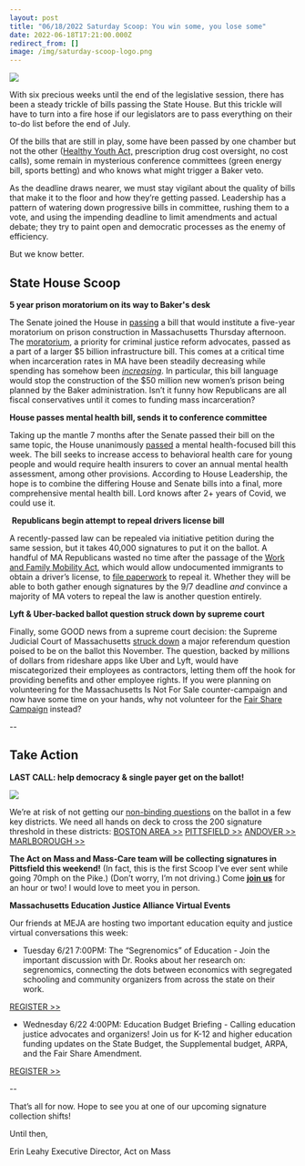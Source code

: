 ```yaml
---
layout: post
title: "06/18/2022 Saturday Scoop: You win some, you lose some"
date: 2022-06-18T17:21:00.000Z
redirect_from: []
image: /img/saturday-scoop-logo.png
---
```

![](https://nvlupin.blob.core.windows.net/images/van/EA/EA007/1/90151/images/Saturday%20Scoop.png)

With six precious weeks until the end of the legislative session, there has been a steady trickle of bills passing the State House. But this trickle will have to turn into a fire hose if our legislators are to pass everything on their to-do list before the end of July.

Of the bills that are still in play, some have been passed by one chamber but not the other ([Healthy Youth Act,](https://click.everyaction.com/k/46686300/351322284/-1421864524?utm_medium=&nvep=ew0KICAiVGVuYW50VXJpIjogIm5ncHZhbjovL3Zhbi9FQS9FQTAwNy8xLzkwMTUxIiwNCiAgIkRpc3RyaWJ1dGlvblVuaXF1ZUlkIjogImYxOGY5Mzc3LTJjZWYtZWMxMS1iNDdhLTI4MTg3OGI4M2Q4YSIsDQogICJFbWFpbEFkZHJlc3MiOiAibm1hMjNAYnUuZWR1Ig0KfQ%3D%3D&hmac=YAm3prtbVGXk2CTmQPwRyhTBYSHMU3y5JkZ0PjXtr-s=&emci=62e031af-0fef-ec11-b47a-281878b83d8a&emdi=f18f9377-2cef-ec11-b47a-281878b83d8a&ceid=21506428) prescription drug cost oversight, no cost calls), some remain in mysterious conference committees (green energy bill, sports betting) and who knows what might trigger a Baker veto. 

As the deadline draws nearer, we must stay vigilant about the quality of bills that make it to the floor and how they’re getting passed. Leadership has a pattern of watering down progressive bills in committee, rushing them to a vote, and using the impending deadline to limit amendments and actual debate; they try to paint open and democratic processes as the enemy of efficiency. 

But we know better.

## **State House Scoop**

**5 year prison moratorium on its way to Baker's desk**

The Senate joined the House in [passing](https://click.everyaction.com/k/46686301/351322285/-1804817464?utm_medium=&nvep=ew0KICAiVGVuYW50VXJpIjogIm5ncHZhbjovL3Zhbi9FQS9FQTAwNy8xLzkwMTUxIiwNCiAgIkRpc3RyaWJ1dGlvblVuaXF1ZUlkIjogImYxOGY5Mzc3LTJjZWYtZWMxMS1iNDdhLTI4MTg3OGI4M2Q4YSIsDQogICJFbWFpbEFkZHJlc3MiOiAibm1hMjNAYnUuZWR1Ig0KfQ%3D%3D&hmac=YAm3prtbVGXk2CTmQPwRyhTBYSHMU3y5JkZ0PjXtr-s=&emci=62e031af-0fef-ec11-b47a-281878b83d8a&emdi=f18f9377-2cef-ec11-b47a-281878b83d8a&ceid=21506428) a bill that would institute a five-year moratorium on prison construction in Massachusetts Thursday afternoon. The [moratorium](https://click.everyaction.com/k/46686302/351322286/1807227186?utm_medium=&nvep=ew0KICAiVGVuYW50VXJpIjogIm5ncHZhbjovL3Zhbi9FQS9FQTAwNy8xLzkwMTUxIiwNCiAgIkRpc3RyaWJ1dGlvblVuaXF1ZUlkIjogImYxOGY5Mzc3LTJjZWYtZWMxMS1iNDdhLTI4MTg3OGI4M2Q4YSIsDQogICJFbWFpbEFkZHJlc3MiOiAibm1hMjNAYnUuZWR1Ig0KfQ%3D%3D&hmac=YAm3prtbVGXk2CTmQPwRyhTBYSHMU3y5JkZ0PjXtr-s=&emci=62e031af-0fef-ec11-b47a-281878b83d8a&emdi=f18f9377-2cef-ec11-b47a-281878b83d8a&ceid=21506428), a priority for criminal justice reform advocates, passed as a part of a larger $5 billion infrastructure bill. This comes at a critical time when incarceration rates in MA have been steadily decreasing while spending has somehow been *[increasing](https://click.everyaction.com/k/46686303/351322287/-423090857?utm_medium=&nvep=ew0KICAiVGVuYW50VXJpIjogIm5ncHZhbjovL3Zhbi9FQS9FQTAwNy8xLzkwMTUxIiwNCiAgIkRpc3RyaWJ1dGlvblVuaXF1ZUlkIjogImYxOGY5Mzc3LTJjZWYtZWMxMS1iNDdhLTI4MTg3OGI4M2Q4YSIsDQogICJFbWFpbEFkZHJlc3MiOiAibm1hMjNAYnUuZWR1Ig0KfQ%3D%3D&hmac=YAm3prtbVGXk2CTmQPwRyhTBYSHMU3y5JkZ0PjXtr-s=&emci=62e031af-0fef-ec11-b47a-281878b83d8a&emdi=f18f9377-2cef-ec11-b47a-281878b83d8a&ceid=21506428)*. In particular, this bill language would stop the construction of the $50 million new women’s prison being planned by the Baker administration. Isn’t it funny how Republicans are all fiscal conservatives until it comes to funding mass incarceration?

**House passes mental health bill, sends it to conference committee**

Taking up the mantle 7 months after the Senate passed their bill on the same topic, the House unanimously [passed](https://click.everyaction.com/k/46686304/351322288/-1017871491?utm_medium=&nvep=ew0KICAiVGVuYW50VXJpIjogIm5ncHZhbjovL3Zhbi9FQS9FQTAwNy8xLzkwMTUxIiwNCiAgIkRpc3RyaWJ1dGlvblVuaXF1ZUlkIjogImYxOGY5Mzc3LTJjZWYtZWMxMS1iNDdhLTI4MTg3OGI4M2Q4YSIsDQogICJFbWFpbEFkZHJlc3MiOiAibm1hMjNAYnUuZWR1Ig0KfQ%3D%3D&hmac=YAm3prtbVGXk2CTmQPwRyhTBYSHMU3y5JkZ0PjXtr-s=&emci=62e031af-0fef-ec11-b47a-281878b83d8a&emdi=f18f9377-2cef-ec11-b47a-281878b83d8a&ceid=21506428#) a mental health-focused bill this week. The bill seeks to increase access to behavioral health care for young people and would require health insurers to cover an annual mental health assessment, among other provisions. According to House Leadership, the hope is to combine the differing House and Senate bills into a final, more comprehensive mental health bill. Lord knows after 2+ years of Covid, we could use it.

 **Republicans begin attempt to repeal drivers license bill**

A recently-passed law can be repealed via initiative petition during the same session, but it takes 40,000 signatures to put it on the ballot. A handful of MA Republicans wasted no time after the passage of the [Work and Family Mobility Act](https://click.everyaction.com/k/46686305/351322289/928995709?utm_medium=&nvep=ew0KICAiVGVuYW50VXJpIjogIm5ncHZhbjovL3Zhbi9FQS9FQTAwNy8xLzkwMTUxIiwNCiAgIkRpc3RyaWJ1dGlvblVuaXF1ZUlkIjogImYxOGY5Mzc3LTJjZWYtZWMxMS1iNDdhLTI4MTg3OGI4M2Q4YSIsDQogICJFbWFpbEFkZHJlc3MiOiAibm1hMjNAYnUuZWR1Ig0KfQ%3D%3D&hmac=YAm3prtbVGXk2CTmQPwRyhTBYSHMU3y5JkZ0PjXtr-s=&emci=62e031af-0fef-ec11-b47a-281878b83d8a&emdi=f18f9377-2cef-ec11-b47a-281878b83d8a&ceid=21506428), which would allow undocumented immigrants to obtain a driver’s license, to [file paperwork](https://click.everyaction.com/k/46686306/351322290/967770726?utm_medium=&nvep=ew0KICAiVGVuYW50VXJpIjogIm5ncHZhbjovL3Zhbi9FQS9FQTAwNy8xLzkwMTUxIiwNCiAgIkRpc3RyaWJ1dGlvblVuaXF1ZUlkIjogImYxOGY5Mzc3LTJjZWYtZWMxMS1iNDdhLTI4MTg3OGI4M2Q4YSIsDQogICJFbWFpbEFkZHJlc3MiOiAibm1hMjNAYnUuZWR1Ig0KfQ%3D%3D&hmac=YAm3prtbVGXk2CTmQPwRyhTBYSHMU3y5JkZ0PjXtr-s=&emci=62e031af-0fef-ec11-b47a-281878b83d8a&emdi=f18f9377-2cef-ec11-b47a-281878b83d8a&ceid=21506428) to repeal it. Whether they will be able to both gather enough signatures by the 9/7 deadline *and* convince a majority of MA voters to repeal the law is another question entirely.

**Lyft & Uber-backed ballot question struck down by supreme court**

Finally, some GOOD news from a supreme court decision: the Supreme Judicial Court of Massachusetts [struck down](https://click.everyaction.com/k/46686307/351322291/-1171767130?utm_medium=&nvep=ew0KICAiVGVuYW50VXJpIjogIm5ncHZhbjovL3Zhbi9FQS9FQTAwNy8xLzkwMTUxIiwNCiAgIkRpc3RyaWJ1dGlvblVuaXF1ZUlkIjogImYxOGY5Mzc3LTJjZWYtZWMxMS1iNDdhLTI4MTg3OGI4M2Q4YSIsDQogICJFbWFpbEFkZHJlc3MiOiAibm1hMjNAYnUuZWR1Ig0KfQ%3D%3D&hmac=YAm3prtbVGXk2CTmQPwRyhTBYSHMU3y5JkZ0PjXtr-s=&emci=62e031af-0fef-ec11-b47a-281878b83d8a&emdi=f18f9377-2cef-ec11-b47a-281878b83d8a&ceid=21506428) a major referendum question poised to be on the ballot this November. The question, backed by millions of dollars from rideshare apps like Uber and Lyft, would have miscategorized their employees as contractors, letting them off the hook for providing benefits and other employee rights. If you were planning on volunteering for the Massachusetts Is Not For Sale counter-campaign and now have some time on your hands, why not volunteer for the [Fair Share Campaign](https://click.everyaction.com/k/46686308/351322292/-754186321?utm_medium=&nvep=ew0KICAiVGVuYW50VXJpIjogIm5ncHZhbjovL3Zhbi9FQS9FQTAwNy8xLzkwMTUxIiwNCiAgIkRpc3RyaWJ1dGlvblVuaXF1ZUlkIjogImYxOGY5Mzc3LTJjZWYtZWMxMS1iNDdhLTI4MTg3OGI4M2Q4YSIsDQogICJFbWFpbEFkZHJlc3MiOiAibm1hMjNAYnUuZWR1Ig0KfQ%3D%3D&hmac=YAm3prtbVGXk2CTmQPwRyhTBYSHMU3y5JkZ0PjXtr-s=&emci=62e031af-0fef-ec11-b47a-281878b83d8a&emdi=f18f9377-2cef-ec11-b47a-281878b83d8a&ceid=21506428) instead?

\--

## **Take Action**

**LAST CALL: help democracy & single payer get on the ballot!**

![](/img/unnamed-2.jpg)

We’re at risk of not getting our [non-binding questions](https://click.everyaction.com/k/46686310/351322294/-1708580706?utm_medium=&nvep=ew0KICAiVGVuYW50VXJpIjogIm5ncHZhbjovL3Zhbi9FQS9FQTAwNy8xLzkwMTUxIiwNCiAgIkRpc3RyaWJ1dGlvblVuaXF1ZUlkIjogImYxOGY5Mzc3LTJjZWYtZWMxMS1iNDdhLTI4MTg3OGI4M2Q4YSIsDQogICJFbWFpbEFkZHJlc3MiOiAibm1hMjNAYnUuZWR1Ig0KfQ%3D%3D&hmac=YAm3prtbVGXk2CTmQPwRyhTBYSHMU3y5JkZ0PjXtr-s=&emci=62e031af-0fef-ec11-b47a-281878b83d8a&emdi=f18f9377-2cef-ec11-b47a-281878b83d8a&ceid=21506428) on the ballot in a few key districts. We need all hands on deck to cross the 200 signature threshold in these districts:
[BOSTON AREA >>](https://click.everyaction.com/k/46686311/351322295/1458024089?pc=02135&results=True&radius=10&date_start=06-17-2022&sort=1&pn=1&utm_medium=&nvep=ew0KICAiVGVuYW50VXJpIjogIm5ncHZhbjovL3Zhbi9FQS9FQTAwNy8xLzkwMTUxIiwNCiAgIkRpc3RyaWJ1dGlvblVuaXF1ZUlkIjogImYxOGY5Mzc3LTJjZWYtZWMxMS1iNDdhLTI4MTg3OGI4M2Q4YSIsDQogICJFbWFpbEFkZHJlc3MiOiAibm1hMjNAYnUuZWR1Ig0KfQ%3D%3D&hmac=YAm3prtbVGXk2CTmQPwRyhTBYSHMU3y5JkZ0PjXtr-s=&emci=62e031af-0fef-ec11-b47a-281878b83d8a&emdi=f18f9377-2cef-ec11-b47a-281878b83d8a&ceid=21506428)
[PITTSFIELD >>](https://click.everyaction.com/k/46686312/351322296/1458024089?pc=01201&results=True&radius=10&date_start=06-17-2022&sort=1&pn=1&utm_medium=&nvep=ew0KICAiVGVuYW50VXJpIjogIm5ncHZhbjovL3Zhbi9FQS9FQTAwNy8xLzkwMTUxIiwNCiAgIkRpc3RyaWJ1dGlvblVuaXF1ZUlkIjogImYxOGY5Mzc3LTJjZWYtZWMxMS1iNDdhLTI4MTg3OGI4M2Q4YSIsDQogICJFbWFpbEFkZHJlc3MiOiAibm1hMjNAYnUuZWR1Ig0KfQ%3D%3D&hmac=YAm3prtbVGXk2CTmQPwRyhTBYSHMU3y5JkZ0PjXtr-s=&emci=62e031af-0fef-ec11-b47a-281878b83d8a&emdi=f18f9377-2cef-ec11-b47a-281878b83d8a&ceid=21506428)
[ANDOVER >>](https://click.everyaction.com/k/46686313/351322297/1458024089?pc=01810&results=True&radius=10&date_start=06-17-2022&sort=1&utm_medium=&nvep=ew0KICAiVGVuYW50VXJpIjogIm5ncHZhbjovL3Zhbi9FQS9FQTAwNy8xLzkwMTUxIiwNCiAgIkRpc3RyaWJ1dGlvblVuaXF1ZUlkIjogImYxOGY5Mzc3LTJjZWYtZWMxMS1iNDdhLTI4MTg3OGI4M2Q4YSIsDQogICJFbWFpbEFkZHJlc3MiOiAibm1hMjNAYnUuZWR1Ig0KfQ%3D%3D&hmac=YAm3prtbVGXk2CTmQPwRyhTBYSHMU3y5JkZ0PjXtr-s=&emci=62e031af-0fef-ec11-b47a-281878b83d8a&emdi=f18f9377-2cef-ec11-b47a-281878b83d8a&ceid=21506428)
[MARLBOROUGH >>](https://click.everyaction.com/k/46686314/351322298/1458024089?pc=01752&results=True&radius=10&date_start=06-17-2022&sort=1&pn=1&utm_medium=&nvep=ew0KICAiVGVuYW50VXJpIjogIm5ncHZhbjovL3Zhbi9FQS9FQTAwNy8xLzkwMTUxIiwNCiAgIkRpc3RyaWJ1dGlvblVuaXF1ZUlkIjogImYxOGY5Mzc3LTJjZWYtZWMxMS1iNDdhLTI4MTg3OGI4M2Q4YSIsDQogICJFbWFpbEFkZHJlc3MiOiAibm1hMjNAYnUuZWR1Ig0KfQ%3D%3D&hmac=YAm3prtbVGXk2CTmQPwRyhTBYSHMU3y5JkZ0PjXtr-s=&emci=62e031af-0fef-ec11-b47a-281878b83d8a&emdi=f18f9377-2cef-ec11-b47a-281878b83d8a&ceid=21506428)

**The Act on Mass and Mass-Care team will be collecting signatures in Pittsfield this weekend!** (In fact, this is the first Scoop I’ve ever sent while going 70mph on the Pike.) (Don’t worry, I’m not driving.) Come **[join us](https://click.everyaction.com/k/46686315/351322299/1458024089?pc=01201&results=True&radius=10&date_start=06-17-2022&sort=1&pn=1&utm_medium=&nvep=ew0KICAiVGVuYW50VXJpIjogIm5ncHZhbjovL3Zhbi9FQS9FQTAwNy8xLzkwMTUxIiwNCiAgIkRpc3RyaWJ1dGlvblVuaXF1ZUlkIjogImYxOGY5Mzc3LTJjZWYtZWMxMS1iNDdhLTI4MTg3OGI4M2Q4YSIsDQogICJFbWFpbEFkZHJlc3MiOiAibm1hMjNAYnUuZWR1Ig0KfQ%3D%3D&hmac=YAm3prtbVGXk2CTmQPwRyhTBYSHMU3y5JkZ0PjXtr-s=&emci=62e031af-0fef-ec11-b47a-281878b83d8a&emdi=f18f9377-2cef-ec11-b47a-281878b83d8a&ceid=21506428)** for an hour or two! I would love to meet you in person.

**Massachusetts Education Justice Alliance Virtual Events**

Our friends at MEJA are hosting two important education equity and justice virtual conversations this week:

* Tuesday 6/21 7:00PM: The “Segrenomics” of Education - Join the important discussion with Dr. Rooks about her research on: segrenomics, connecting the dots between economics with segregated schooling and community organizers from across the state on their work.

[REGISTER  >>](https://click.everyaction.com/k/46686316/351322300/-748196522?hash=c29c9f5273074bc5bc6e199aa0341fc1&utm_medium=&nvep=ew0KICAiVGVuYW50VXJpIjogIm5ncHZhbjovL3Zhbi9FQS9FQTAwNy8xLzkwMTUxIiwNCiAgIkRpc3RyaWJ1dGlvblVuaXF1ZUlkIjogImYxOGY5Mzc3LTJjZWYtZWMxMS1iNDdhLTI4MTg3OGI4M2Q4YSIsDQogICJFbWFpbEFkZHJlc3MiOiAibm1hMjNAYnUuZWR1Ig0KfQ%3D%3D&hmac=YAm3prtbVGXk2CTmQPwRyhTBYSHMU3y5JkZ0PjXtr-s=&emci=62e031af-0fef-ec11-b47a-281878b83d8a&emdi=f18f9377-2cef-ec11-b47a-281878b83d8a&ceid=21506428)

*  Wednesday 6/22 4:00PM: Education Budget Briefing - Calling education justice advocates and organizers! Join us for K-12 and higher education funding updates on the State Budget, the Supplemental budget, ARPA, and the Fair Share Amendment.

[REGISTER >>](https://click.everyaction.com/k/46686317/351322301/1686374355?hash=2a2e4c94409abbdfa839c611144ee422&utm_medium=&nvep=ew0KICAiVGVuYW50VXJpIjogIm5ncHZhbjovL3Zhbi9FQS9FQTAwNy8xLzkwMTUxIiwNCiAgIkRpc3RyaWJ1dGlvblVuaXF1ZUlkIjogImYxOGY5Mzc3LTJjZWYtZWMxMS1iNDdhLTI4MTg3OGI4M2Q4YSIsDQogICJFbWFpbEFkZHJlc3MiOiAibm1hMjNAYnUuZWR1Ig0KfQ%3D%3D&hmac=YAm3prtbVGXk2CTmQPwRyhTBYSHMU3y5JkZ0PjXtr-s=&emci=62e031af-0fef-ec11-b47a-281878b83d8a&emdi=f18f9377-2cef-ec11-b47a-281878b83d8a&ceid=21506428)

\--

That’s all for now. Hope to see you at one of our upcoming signature collection shifts!

Until then,

Erin Leahy Executive Director, Act on Mass